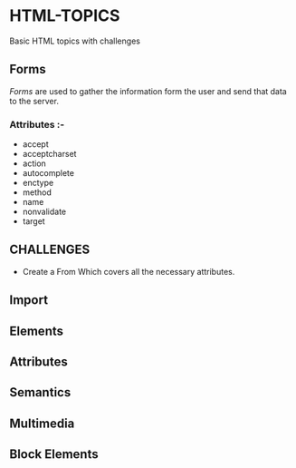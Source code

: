 # HTML-TOPICS
Basic HTML topics with challenges 
 
## Forms
  *Forms* are used to gather the information form the user and send that data to the server. <br>

### **Attributes :-** 
  * accept
  * acceptcharset
  * action
  * autocomplete
  * enctype
  * method
  * name
  * nonvalidate
  * target 

## CHALLENGES

 * Create a From Which covers all the necessary  attributes.

## Import 
## Elements
## Attributes
## Semantics
## Multimedia
## Block Elements
